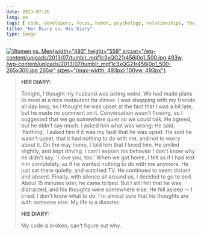 ```yaml
---
date: 2013-07-26
lang: en
tags: [ code, developers, focus, humor, psychology, relationships, the zone ]
title: "Her Diary vs. His Diary"
type: image
---
```


[![Women vs.
Men](/wp-content/uploads/2013/07/tumblr_mqf1c3xQG21r456j0o1_500.jpg){width="493"
height="559"
srcset="/wp-content/uploads/2013/07/tumblr_mqf1c3xQG21r456j0o1_500.jpg 493w, /wp-content/uploads/2013/07/tumblr_mqf1c3xQG21r456j0o1_500-265x300.jpg 265w"
sizes="(max-width: 493px) 100vw, 493px"}](/wp-content/uploads/2013/07/tumblr_mqf1c3xQG21r456j0o1_500.jpg)

> **HER DIARY:**
>
> Tonight, I thought my husband was acting weird. We had made plans to
> meet at a nice restaurant for dinner. I was shopping with my friends
> all day long, so I thought he was upset at the fact that I was a bit
> late, but he made no comment on it. Conversation wasn't flowing, so I
> suggested that we go somewhere quiet so we could talk. He agreed, but
> he didn't say much. I asked him what was wrong; He said, 'Nothing'. I
> asked him if it was my fault that he was upset. He said he wasn't
> upset, that it had nothing to do with me, and not to worry about it.
> On the way home, I told him that I loved him. He smiled slightly, and
> kept driving. I can't explain his behavior I don't know why he didn't
> say, 'I love you, too.' When we got home, I felt as if I had lost him
> completely, as if he wanted nothing to do with me anymore. He just sat
> there quietly, and watched TV. He continued to seem distant and
> absent. Finally, with silence all around us, I decided to go to bed.
> About 15 minutes later, he came to bed. But I still felt that he was
> distracted, and his thoughts were somewhere else. He fell asleep -- I
> cried. I don't know what to do. I'm almost sure that his thoughts are
> with someone else. My life is a disaster.
>
> **HIS DIARY:**
>
> My code is broken, can't figure out why.

